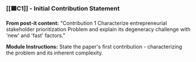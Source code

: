 ### **[[🟥C1]]** - Initial Contribution Statement

**From post-it content:** "Contribution 1 Characterize entrepreneurial stakeholder prioritization Problem and explain its degeneracy challenge with 'new' and 'fast' factors."

**Module Instructions:** State the paper's first contribution - characterizing the problem and its inherent complexity.